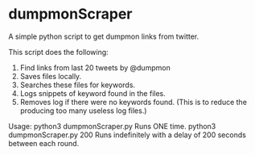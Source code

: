 # dumpmonScraper
A simple python script to get dumpmon links from twitter.

This script does the following:
  1. Find links from last 20 tweets by @dumpmon
  2. Saves files locally.
  3. Searches these files for keywords.
  4. Logs snippets of keyword found in the files.
  5. Removes log if there were no keywords found. (This is to reduce the 
      producing too many useless log files.) 

Usage:
  python3 dumpmonScraper.py 
    Runs ONE time.
  python3 dumpmonScraper.py 200
    Runs indefinitely with a delay of 200 seconds between each round.
